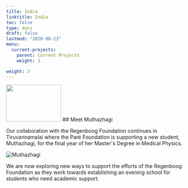```yaml
---
title: India
linktitle: India
toc: false
type: docs
draft: false
lastmod: "2020-08-23"
menu:
  current-projects:
    parent: Current Projects
    weight: 3

weight: 3
---
```

<img src="/img/India/India_Flag.png" style="width:150px;height:100px;">
## Meet Muthazhagi

Our collaboration with the Regenboog Foundation continues in Tiruvannamalai where the Paré Foundation is supporting a new student, Muthazhagi, for the final year of her Master's Degree in Medical Physics.

![Muthazhagi](/img/India/IndiaStudent2020.jpg)

We are now exploring new ways to support the efforts of the Regenboog Foundation as they work towards establishing an evening school for students who need academic support.
